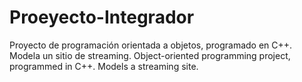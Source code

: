 # Proeyecto-Integrador
Proyecto de programación orientada a objetos, programado en C++. Modela un sitio de streaming.
Object-oriented programming project, programmed in C++. Models a streaming site.
